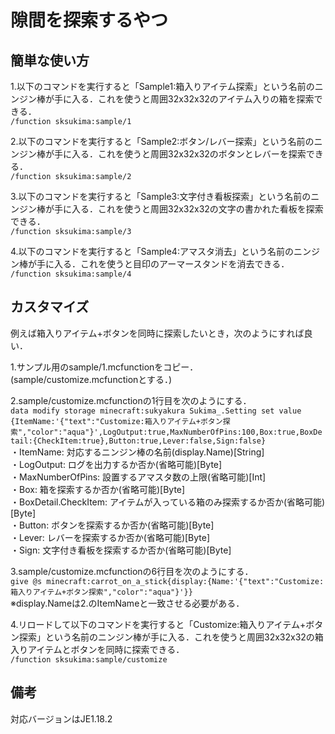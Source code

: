 # 隙間を探索するやつ
## 簡単な使い方
1.以下のコマンドを実行すると「Sample1:箱入りアイテム探索」という名前のニンジン棒が手に入る．これを使うと周囲32x32x32のアイテム入りの箱を探索できる．<br>
`/function sksukima:sample/1`

2.以下のコマンドを実行すると「Sample2:ボタン/レバー探索」という名前のニンジン棒が手に入る．これを使うと周囲32x32x32のボタンとレバーを探索できる．<br>
`/function sksukima:sample/2`

3.以下のコマンドを実行すると「Sample3:文字付き看板探索」という名前のニンジン棒が手に入る．これを使うと周囲32x32x32の文字の書かれた看板を探索できる．<br>
`/function sksukima:sample/3`

4.以下のコマンドを実行すると「Sample4:アマスタ消去」という名前のニンジン棒が手に入る．これを使うと目印のアーマースタンドを消去できる．<br>
`/function sksukima:sample/4`

## カスタマイズ
例えば箱入りアイテム+ボタンを同時に探索したいとき，次のようにすれば良い．

1.サンプル用のsample/1.mcfunctionをコピー．(sample/customize.mcfunctionとする．)<br>

2.sample/customize.mcfunctionの1行目を次のようにする．<br>
`data modify storage minecraft:sukyakura Sukima_.Setting set value {ItemName:'{"text":"Customize:箱入りアイテム+ボタン探索","color":"aqua"}',LogOutput:true,MaxNumberOfPins:100,Box:true,BoxDetail:{CheckItem:true},Button:true,Lever:false,Sign:false}`<br>
・ItemName: 対応するニンジン棒の名前(display.Name)[String]<br>
・LogOutput: ログを出力するか否か(省略可能)[Byte]<br>
・MaxNumberOfPins: 設置するアマスタ数の上限(省略可能)[Int]<br>
・Box: 箱を探索するか否か(省略可能)[Byte]<br>
・BoxDetail.CheckItem: アイテムが入っている箱のみ探索するか否か(省略可能)[Byte]<br>
・Button: ボタンを探索するか否か(省略可能)[Byte]<br>
・Lever: レバーを探索するか否か(省略可能)[Byte]<br>
・Sign: 文字付き看板を探索するか否か(省略可能)[Byte]<br>

3.sample/customize.mcfunctionの6行目を次のようにする．<br>
`give @s minecraft:carrot_on_a_stick{display:{Name:'{"text":"Customize:箱入りアイテム+ボタン探索","color":"aqua"}'}}`<br>
※display.Nameは2.のItemNameと一致させる必要がある．

4.リロードして以下のコマンドを実行すると「Customize:箱入りアイテム+ボタン探索」という名前のニンジン棒が手に入る．これを使うと周囲32x32x32の箱入りアイテムとボタンを同時に探索できる．<br>
`/function sksukima:sample/customize`

## 備考
対応バージョンはJE1.18.2

